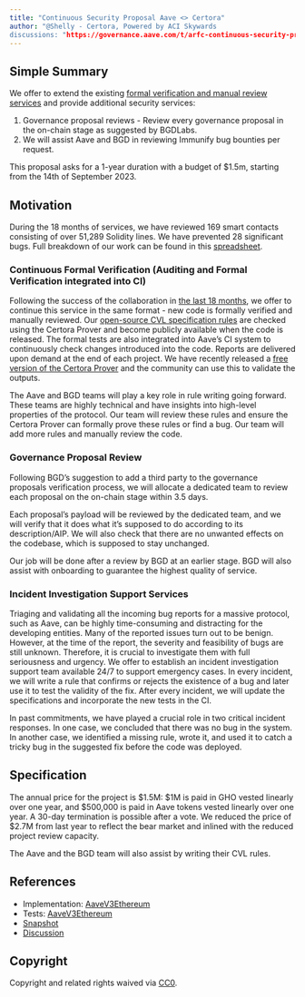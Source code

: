 ```yaml
---
title: "Continuous Security Proposal Aave <> Certora"
author: "@Shelly - Certora, Powered by ACI Skywards
discussions: "https://governance.aave.com/t/arfc-continuous-security-proposal-aave-certora/15732"
---
```


## Simple Summary

We offer to extend the existing [formal verification and manual review services](https://governance.aave.com/t/security-and-agility-of-aave-smart-contracts-via-continuous-formal-verification/10181) and provide additional security services:

1. Governance proposal reviews - Review every governance proposal in the on-chain stage as suggested by BGDLabs.
2. We will assist Aave and BGD in reviewing Immunify bug bounties per request.

This proposal asks for a 1-year duration with a budget of $1.5m, starting from the 14th of September 2023.

## Motivation

During the 18 months of services, we have reviewed 169 smart contacts consisting of over 51,289 Solidity lines. We have prevented 28 significant bugs. Full breakdown of our work can be found in this [spreadsheet](https://docs.google.com/spreadsheets/d/1DOU1TniPHNmbrgz-Sy7zduoP9BJrsZkP_cTGRDuiwwg/edit#gid=967449577).

### Continuous Formal Verification (Auditing and Formal Verification integrated into CI)

Following the success of the collaboration in [the last 18 months](https://governance.aave.com/t/security-and-agility-of-aave-smart-contracts-via-continuous-formal-verification/10181/19), we offer to continue this service in the same format - new code is formally verified and manually reviewed. Our [open-source CVL specification rules](https://github.com/Certora/aave-verification-projects-TOC) are checked using the Certora Prover and become publicly available when the code is released. The formal tests are also integrated into Aave’s CI system to continuously check changes introduced into the code. Reports are delivered upon demand at the end of each project. We have recently released a [free version of the Certora Prover](https://www.certora.com/signup?plan=prover) and the community can use this to validate the outputs.

The Aave and BGD teams will play a key role in rule writing going forward. These teams are highly technical and have insights into high-level properties of the protocol. Our team will review these rules and ensure the Certora Prover can formally prove these rules or find a bug. Our team will add more rules and manually review the code.

### Governance Proposal Review

Following BGD’s suggestion to add a third party to the governance proposals verification process, we will allocate a dedicated team to review each proposal on the on-chain stage within 3.5 days.

Each proposal’s payload will be reviewed by the dedicated team, and we will verify that it does what it’s supposed to do according to its description/AIP. We will also check that there are no unwanted effects on the codebase, which is supposed to stay unchanged.

Our job will be done after a review by BGD at an earlier stage. BGD will also assist with onboarding to guarantee the highest quality of service.

### Incident Investigation Support Services

Triaging and validating all the incoming bug reports for a massive protocol, such as Aave, can be highly time-consuming and distracting for the developing entities. Many of the reported issues turn out to be benign. However, at the time of the report, the severity and feasibility of bugs are still unknown. Therefore, it is crucial to investigate them with full seriousness and urgency. We offer to establish an incident investigation support team available 24/7 to support emergency cases. In every incident, we will write a rule that confirms or rejects the existence of a bug and later use it to test the validity of the fix. After every incident, we will update the specifications and incorporate the new tests in the CI.

In past commitments, we have played a crucial role in two critical incident responses. In one case, we concluded that there was no bug in the system. In another case, we identified a missing rule, wrote it, and used it to catch a tricky bug in the suggested fix before the code was deployed.

## Specification

The annual price for the project is $1.5M: $1M is paid in GHO vested linearly over one year, and $500,000 is paid in Aave tokens vested linearly over one year. A 30-day termination is possible after a vote. We reduced the price of $2.7M from last year to reflect the bear market and inlined with the reduced project review capacity.

The Aave and the BGD team will also assist by writing their CVL rules.

## References

- Implementation: [AaveV3Ethereum](https://github.com/bgd-labs/aave-proposals-v3/blob/main/src/20231212_AaveV3Ethereum_ContinuousSecurityProposalAaveCertora/AaveV3Ethereum_ContinuousSecurityProposalAaveCertora_20231212.sol)
- Tests: [AaveV3Ethereum](https://github.com/bgd-labs/aave-proposals-v3/blob/main/src/20231212_AaveV3Ethereum_ContinuousSecurityProposalAaveCertora/AaveV3Ethereum_ContinuousSecurityProposalAaveCertora_20231212.t.sol)
- [Snapshot](https://snapshot.org/#/aave.eth/proposal/0x3f379dfb0bebc149756997aeccb5e5b916c63e84c1236c0825d09211603a002d)
- [Discussion](https://governance.aave.com/t/arfc-continuous-security-proposal-aave-certora/15732)

## Copyright

Copyright and related rights waived via [CC0](https://creativecommons.org/publicdomain/zero/1.0/).
